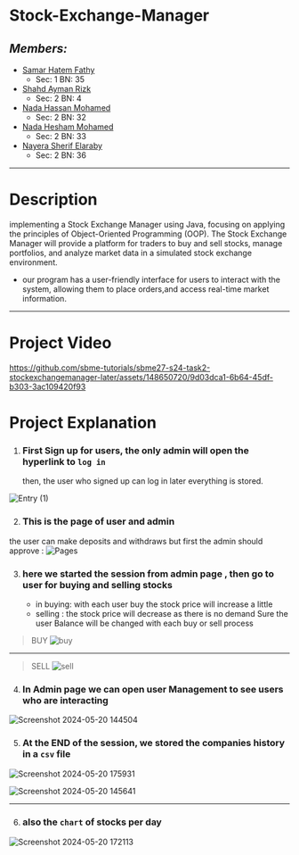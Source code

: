 # Stock-Exchange-Manager

## ***Members:***

- [Samar Hatem Fathy](https://github.com/samarhatem879)
  - Sec: 1  BN: 35
- [Shahd Ayman Rizk](https://github.com/Shahd-Ayman5)
  - Sec: 2  BN: 4
- [Nada Hassan Mohamed](https://github.com/Nadahassan147)
  - Sec: 2  BN: 32
- [Nada Hesham Mohamed](https://github.com/nadahesham249)
  - Sec: 2  BN: 33
- [Nayera Sherif Elaraby](https://github.com/Nayera5)
  - Sec: 2  BN: 36
---
# Description

implementing a Stock Exchange Manager using Java,
focusing on applying the principles of Object-Oriented Programming (OOP). The Stock
Exchange Manager will provide a platform for traders to buy and sell stocks, manage
portfolios, and analyze market data in a simulated stock exchange environment.
- our program has a user-friendly interface for users to interact with the system,
allowing them to place orders,and access real-time market
information.
---
# Project Video
https://github.com/sbme-tutorials/sbme27-s24-task2-stockexchangemanager-later/assets/148650720/9d03dca1-6b64-45df-b303-3ac109420f93

# Project Explanation
1. ### First Sign up for users, the only admin will open the hyperlink to `log in`
   then, the user who signed up can log in later everything is stored.
   
![Entry (1)](https://github.com/sbme-tutorials/sbme27-s24-task2-stockexchangemanager-later/assets/148117505/c3337e1d-52ba-4ba3-bbdd-8df457f4cadf)

2. ### This is the page of user and admin
the user can make deposits and withdraws but first the admin should approve :
 ![Pages](https://github.com/sbme-tutorials/sbme27-s24-task2-stockexchangemanager-later/assets/148117505/7150ac4c-b76d-4504-8f59-1a5caebe0429)

3. ### here we started the session from admin page , then go to user for buying and selling stocks
   - in buying: with each user buy the stock price will increase a little
   - selling : the stock price will decrease as there is no demand
  Sure the user Balance will be changed with each buy or sell process
  
  
> BUY
![buy](https://github.com/sbme-tutorials/sbme27-s24-task2-stockexchangemanager-later/assets/148117505/dd525aa5-6267-43ac-bbd6-f39a92059d78)
---
> SELL
![sell](https://github.com/sbme-tutorials/sbme27-s24-task2-stockexchangemanager-later/assets/148117505/41fa5e09-da9b-4ef4-a59d-2a198f612321)

4. ### In Admin page we can open user Management to see users who are interacting
   
![Screenshot 2024-05-20 144504](https://github.com/sbme-tutorials/sbme27-s24-task2-stockexchangemanager-later/assets/148117505/bcade1fa-3971-40ce-8934-c6acf41bf99b)

5. ### At the END of the session, we stored the companies history in a `csv` file
![Screenshot 2024-05-20 175931](https://github.com/sbme-tutorials/sbme27-s24-task2-stockexchangemanager-later/assets/148117505/8303bdad-1b73-45cc-beb0-54cdcd2db47f)

![Screenshot 2024-05-20 145641](https://github.com/sbme-tutorials/sbme27-s24-task2-stockexchangemanager-later/assets/148117505/712f5d24-b069-42e5-859d-efa5bb2076b8)

---
6. ### also the `chart` of stocks per day
 ![Screenshot 2024-05-20 172113](https://github.com/sbme-tutorials/sbme27-s24-task2-stockexchangemanager-later/assets/148117505/55328f2e-8969-476f-bc15-26cbb778acdc)

   

